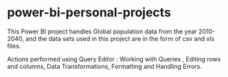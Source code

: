 # power-bi-personal-projects
This Power BI project handles Global population data from the year 2010-2040, and the data sets used in this project are in the form of csv and xls files.

Actions performed using Query Editor : Working with Queries , Editing rows and columns, Data Transformations, Formatting and Handling Errors.
